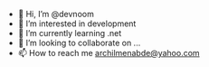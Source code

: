 - 👋 Hi, I’m @devnoom
- 👀 I’m interested in development
- 🌱 I’m currently learning .net
- 💞️ I’m looking to collaborate on ...
- 📫 How to reach me archilmenabde@yahoo.com

<!---
devnoom/devnoom is a ✨ special ✨ repository because its `README.md` (this file) appears on your GitHub profile.
You can click the Preview link to take a look at your changes.
--->

